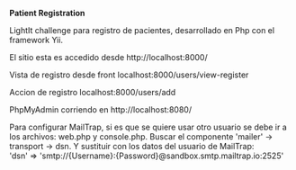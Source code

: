 **Patient Registration** 

LightIt challenge para registro de pacientes, desarrollado en Php con el framework Yii.

El sitio esta es accedido desde http://localhost:8000/

Vista de registro desde front localhost:8000/users/view-register

Accion de registro localhost:8000/users/add


PhpMyAdmin corriendo en http://localhost:8080/

Para configurar MailTrap, si es que se quiere usar otro usuario se debe ir a los archivos: web.php y console.php. 
Buscar el componente 'mailer' -> transport -> dsn. Y sustituir con los datos del usuario de MailTrap:  
'dsn' => 'smtp://{Username}:{Password}@sandbox.smtp.mailtrap.io:2525'
